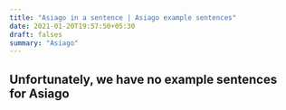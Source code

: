 ```yaml
---
title: "Asiago in a sentence | Asiago example sentences"
date: 2021-01-20T19:57:50+05:30
draft: falses
summary: "Asiago"
---
```

## Unfortunately, we have no example sentences for Asiago                 
